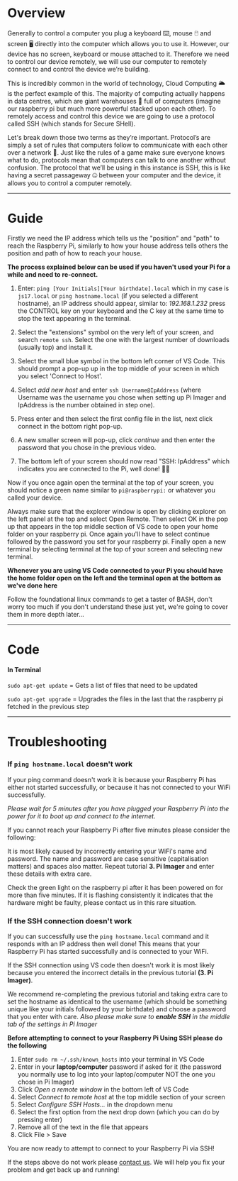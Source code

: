 # Overview
Generally to control a computer you plug a keyboard ⌨️, mouse 🖱️ and screen 🖥️ directly into the computer which allows you to use it. However, our device has no screen, keyboard or mouse attached to it. Therefore we need to control our device remotely, we will use our computer to remotely connect to and control the device we’re building.

This is incredibly common in the world of technology, Cloud Computing 🌥️ is the perfect example of this. The majority of computing actually happens in data centres, which are giant warehouses 🏢 full of computers (imagine our raspberry pi but much more powerful stacked upon each other). To remotely access and control this device we are going to use a protocol called SSH (which stands for Secure SHell).

Let's break down those two terms as they’re important. Protocol’s are simply a set of rules that computers follow to communicate with each other over a network 🛜. Just like the rules of a game make sure everyone knows what to do, protocols mean that computers can talk to one another without confusion. The protocol that we’ll be using in this instance is SSH, this is like having a secret passageway 🤐 between your computer and the device, it allows you to control a computer remotely.

---
# Guide
Firstly we need the IP address which tells us the "position" and "path" to reach the Raspberry Pi, similarly to how your house address tells others the position and path of how to reach your house.

**The process explained below can be used if you haven't used your Pi for a while and need to re-connect.**


1. Enter: `ping [Your Initials][Your birthdate].local` which in my case is `js17.local` or `ping hostname.local` (if you selected a different hostname), an IP address should appear, similar to: *192.168.1.232* press the CONTROL key on your keyboard and the C key at the same time to stop the text appearing in the terminal.


2. Select the "extensions" symbol on the very left of your screen, and search `remote ssh`. Select the one with the largest number of downloads (usually top) and install it.

3. Select the small blue symbol in the bottom left corner of VS Code. This should prompt a pop-up up in the top middle of your screen in which you select 'Connect to Host'.

4. Select *add new host* and enter `ssh Username@IpAddress` (where Username was the username you chose when setting up Pi Imager and IpAddress is the number obtained in step one).

5. Press enter and then select the first config file in the list, next click connect in the bottom right pop-up.

6. A new smaller screen will pop-up, click *continue* and then enter the password that you chose in the previous video.

7. The bottom left of your screen should now read "SSH: IpAddress" which indicates you are connected to the Pi, well done! 🎉👏


Now if you once again open the terminal at the top of your screen, you should notice a green name similar to `pi@raspberrypi:` or whatever you called your device.

Always make sure that the explorer window is open by clicking explorer on the left panel at the top and select Open Remote. Then select OK in the pop up that appears in the top middle section of VS code to open your home folder on your raspberry pi. Once again you'll have to select continue followed by the password you set for your raspberry pi. Finally open a new terminal by selecting terminal at the top of your screen and selecting new terminal.

**Whenever you are using VS Code connected to your Pi you should have the home folder open on the left and the terminal open at the bottom as we've done here**

Follow the foundational linux commands to get a taster of BASH, don't worry too much if you don't understand these just yet, we're going to cover them in more depth later...

---
# Code
#### In Terminal
`sudo apt-get update` = Gets a list of files that need to be updated

`sudo apt-get upgrade` = Upgrades the files in the last that the raspberry pi fetched in the previous step

---
# Troubleshooting

### If `ping hostname.local` doesn't work
If your ping command doesn't work it is because your Raspberry Pi has either not started successfully, or because it has not connected to your WiFi successfully. 

*Please wait for 5 minutes after you have plugged your Raspberry Pi into the power for it to boot up and connect to the internet*. 

If you cannot reach your Raspberry Pi after five minutes please consider the following:

It is most likely caused by incorrectly entering your WiFi's name and password. The name and password are case sensitive (capitalisation matters) and spaces also matter. Repeat tutorial **3. Pi Imager** and enter these details with extra care. 

Check the green light on the raspberry pi after it has been powered on for more than five minutes. If it is flashing consistently it indicates that the hardware might be faulty, please contact us in this rare situation.

### If the SSH connection doesn't work
If you can successfully use the `ping hostname.local` command and it responds with an IP address then well done! This means that your Raspberry Pi has started successfully and is connected to your WiFi.

If the SSH connection using VS code then doesn't work it is most likely because you entered the incorrect details in the previous tutorial **(3. Pi Imager)**. 

We recommend re-completing the previous tutorial and taking extra care to set the hostname as identical to the username (which should be something unique like your initials followed by your birthdate) and choose a password that you enter with care. *Also please make sure to **enable SSH** in the middle tab of the settings in Pi Imager*

**Before attempting to connect to your Raspberry Pi Using SSH please do the following**

1. Enter `sudo rm ~/.ssh/known_hosts` into your terminal in VS Code
2. Enter in your **laptop/computer** password if asked for it (the password you normally use to log into your laptop/computer NOT the one you chose in Pi Imager)
3. Click *Open a remote window* in the bottom left of VS Code
4. Select *Connect to remote host* at the top middle section of your screen
5. Select *Configure SSH Hosts...* in the dropdown menu
6. Select the first option from the next drop down (which you can do by pressing enter)
7. Remove all of the text in the file that appears
8. Click File > Save 

You are now ready to attempt to connect to your Raspberry Pi via SSH!

If the steps above do not work please [contact us](https://jambyte.io/contact). We will help you fix your problem and get back up and running!